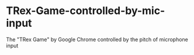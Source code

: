 # TRex-Game-controlled-by-mic-input
 The "TRex Game" by Google Chrome controlled by the pitch of microphone input
